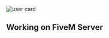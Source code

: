 ![user card](https://github-readme-stats.vercel.app/api?username=elixirdev&&show_icons=true&title_color=ffffff&icon_color=bb2acf&text_color=daf7dc&bg_color=151515)

## Working on FiveM Server

